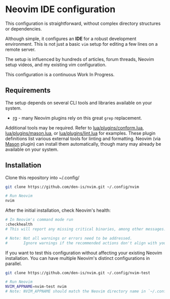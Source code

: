 # Neovim IDE configuration

This configuration is straightforward, without complex directory structures or dependencies.

Although simple, it configures an **IDE** for a robust development environment.
This is not just a basic `vim` setup for editing a few lines on a remote server.

The setup is influenced by hundreds of articles, forum threads, Neovim setup videos, and my existing vim configuration.

This configuration is a continuous Work In Progress.

## Requirements

The setup depends on several CLI tools and libraries available on your system.

- [rg](https://github.com/BurntSushi/ripgrep) - many Neovim plugins rely on this great `grep` replacement.

Additional tools may be required. Refer to [lua/plugins/conform.lua](lua/plugins/conform.lua), [lua/plugins/mason.lua](lua/plugins/mason.lua), or [lua/plugins/lint.lua](lua/plugins/lint.lua) for examples.
These plugin definitions list various external tools for linting and formatting. Neovim (via [Mason](https://github.com/williamboman/mason.nvim) plugin) can install them automatically, though many may already be available on your system.

## Installation

Clone this repository into ~/.config/

```sh
git clone https://github.com/den-is/nvim.git ~/.config/nvim

# Run Neovim
nvim
```

After the initial installation, check Neovim's health:

```sh
# In Neovim's command mode run
:checkhealth
# This will report any missing critical binaries, among other messages.

# Note: Not all warnings or errors need to be addressed.
#       Ignore warnings if the recommended actions don't align with your system setup.
```

If you want to test this configuration without affecting your existing Neovim installation.
You can have multiple Neovim's distinct configurations in parallel.

```sh
git clone https://github.com/den-is/nvim.git ~/.config/nvim-test

# Run Neovim
NVIM_APPNAME=nvim-test nvim
# Note: NVIM_APPNAME should match the Neovim directory name in `~/.config`.
```
